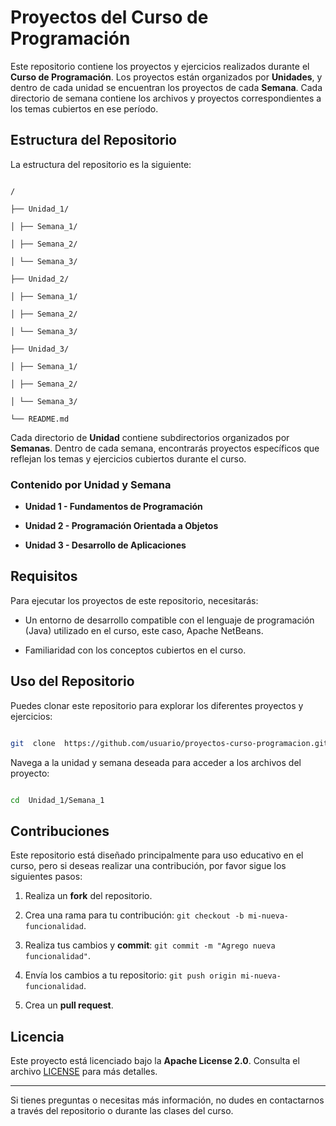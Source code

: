 # Proyectos del Curso de Programación

Este repositorio contiene los proyectos y ejercicios realizados durante el **Curso de Programación**. Los proyectos están organizados por **Unidades**, y dentro de cada unidad se encuentran los proyectos de cada **Semana**. Cada directorio de semana contiene los archivos y proyectos correspondientes a los temas cubiertos en ese período.


## Estructura del Repositorio

La estructura del repositorio es la siguiente:

  

```

/

├── Unidad_1/

│ ├── Semana_1/

│ ├── Semana_2/

│ └── Semana_3/

├── Unidad_2/

│ ├── Semana_1/

│ ├── Semana_2/

│ └── Semana_3/

├── Unidad_3/

│ ├── Semana_1/

│ ├── Semana_2/

│ └── Semana_3/

└── README.md

```

  

Cada directorio de **Unidad** contiene subdirectorios organizados por **Semanas**. Dentro de cada semana, encontrarás proyectos específicos que reflejan los temas y ejercicios cubiertos durante el curso.

  

### Contenido por Unidad y Semana

  

-  **Unidad 1 - Fundamentos de Programación**

-  **Unidad 2 - Programación Orientada a Objetos**

-  **Unidad 3 - Desarrollo de Aplicaciones**


  

## Requisitos

  

Para ejecutar los proyectos de este repositorio, necesitarás:


- Un entorno de desarrollo compatible con el lenguaje de programación (Java) utilizado en el curso, este caso, Apache NetBeans.

- Familiaridad con los conceptos cubiertos en el curso.

  

## Uso del Repositorio

  

Puedes clonar este repositorio para explorar los diferentes proyectos y ejercicios:

  

```bash

git  clone  https://github.com/usuario/proyectos-curso-programacion.git

```

  

Navega a la unidad y semana deseada para acceder a los archivos del proyecto:

  

```bash

cd  Unidad_1/Semana_1

```

  

## Contribuciones

  

Este repositorio está diseñado principalmente para uso educativo en el curso, pero si deseas realizar una contribución, por favor sigue los siguientes pasos:

  

1. Realiza un **fork** del repositorio.

2. Crea una rama para tu contribución: `git checkout -b mi-nueva-funcionalidad`.

3. Realiza tus cambios y **commit**: `git commit -m "Agrego nueva funcionalidad"`.

4. Envía los cambios a tu repositorio: `git push origin mi-nueva-funcionalidad`.

5. Crea un **pull request**.

  

## Licencia

  

Este proyecto está licenciado bajo la **Apache License 2.0**. Consulta el archivo [LICENSE](LICENSE) para más detalles.

  

---

  

Si tienes preguntas o necesitas más información, no dudes en contactarnos a través del repositorio o durante las clases del curso.
